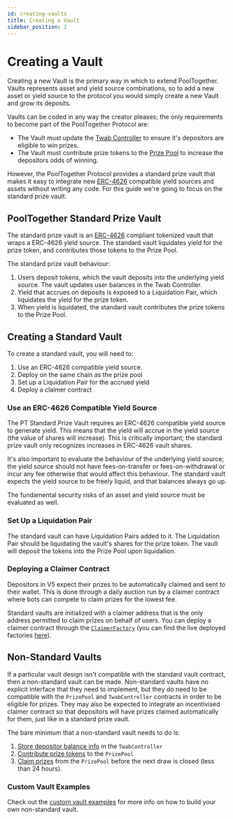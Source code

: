 ```yaml
---
id: creating-vaults
title: Creating a Vault
sidebar_position: 2
---
```


# Creating a Vault

Creating a new Vault is the primary way in which to extend PoolTogether. Vaults represents asset and yield source combinations, so to add a new asset or yield source to the protocol you would simply create a new Vault and grow its deposits.

Vaults can be coded in any way the creator pleases; the only requirements to become part of the PoolTogether Protocol are:

- The Vault must update the [Twab Controller](../design/TwabController.md) to ensure it's depositors are eligible to win prizes.
- The Vault must contribute prize tokens to the [Prize Pool](../design/PrizePool.md) to increase the depositors odds of winning.

However, the PoolTogether Protocol provides a standard prize vault that makes it easy to integrate new [ERC-4626](https://erc4626.info/) compatible yield sources and assets without writing any code. For this guide we're going to focus on the standard prize vault.

## PoolTogether Standard Prize Vault

The standard prize vault is an [ERC-4626](https://erc4626.info/) compliant tokenized vault that wraps a ERC-4626 yield source. The standard vault liquidates yield for the prize token, and contributes those tokens to the Prize Pool.

The standard prize vault behaviour:

1. Users deposit tokens, which the vault deposits into the underlying yield source. The vault updates user balances in the Twab Controller.
2. Yield that accrues on deposits is exposed to a Liquidation Pair, which liquidates the yield for the prize token.
3. When yield is liquidated, the standard vault contributes the prize tokens to the Prize Pool.

## Creating a Standard Vault

To create a standard vault, you will need to: 

1. Use an ERC-4626 compatible yield source.
2. Deploy on the same chain as the prize pool
3. Set up a Liquidation Pair for the accrued yield
4. Deploy a claimer contract

### Use an ERC-4626 Compatible Yield Source

The PT Standard Prize Vault requires an ERC-4626 compatible yield source to generate yield. This means that the yield will accrue in the yield source (the value of shares will increase). This is critically important; the standard prize vault only recognizes increases in ERC-4626 vault shares.

It's also important to evaluate the behaviour of the underlying yield source; the yield source should not have fees-on-transfer or fees-on-withdrawal or incur any fee otherwise that would affect this behaviour. The standard vault expects the yield source to be freely liquid, and that balances always go up. 

The fundamental security risks of an asset and yield source must be evaluated as well.

### Set Up a Liquidation Pair

The standard vault can have Liquidation Pairs added to it. The Liquidation Pair should be liquidating the vault's shares for the prize token. The vault will deposit the tokens into the Prize Pool upon liquidation.

### Deploying a Claimer Contract

Depositors in V5 expect their prizes to be automatically claimed and sent to their wallet. This is done through a daily auction run by a claimer contract where bots can compete to claim prizes for the lowest fee.

Standard vaults are initialized with a claimer address that is the only address permitted to claim prizes on behalf of users. You can deploy a claimer contract through the [`ClaimerFactory`](/protocol/reference/prize-claimer/ClaimerFactory) (you can find the live deployed factories [here](/protocol/deployments/mainnet)).

## Non-Standard Vaults

If a particular vault design isn't compatible with the standard vault contract, then a non-standard vault can be made. Non-standard vaults have no explicit interface that they need to implement, but they do need to be compatible with the `PrizePool` and `TwabController` contracts in order to be eligible for prizes. They may also be expected to integrate an incentivised claimer contract so that depositors will have prizes claimed automatically for them, just like in a standard prize vault.

The bare minimum that a non-standard vault needs to do is:

1. [Store depositor balance info](/protocol/reference/twab-controller/TwabController#mint) in the `TwabController`
2. [Contribute prize tokens](/protocol/reference/prize-pool/PrizePool#contributeprizetokens) to the `PrizePool`
3. [Claim prizes](/protocol/reference/prize-pool/PrizePool#claimprize) from the `PrizePool` before the next draw is closed (less than 24 hours).

### Custom Vault Examples

Check out the [custom vault examples](https://github.com/GenerationSoftware/pt-v5-builder-code-examples/tree/main/src/custom-vaults/examples) for more info on how to build your own non-standard vault.
